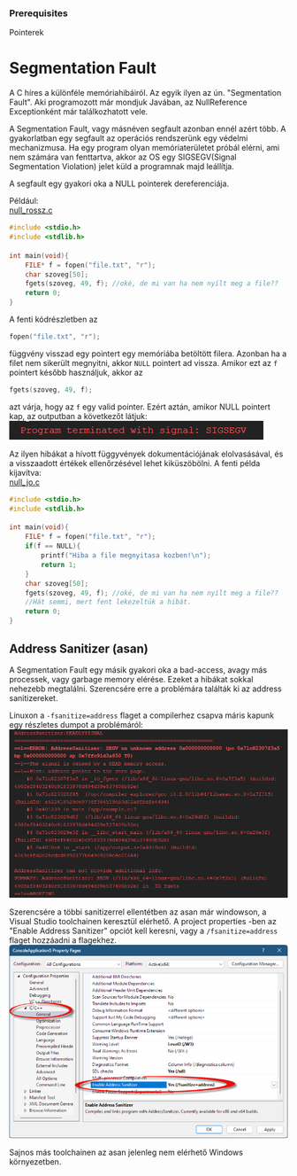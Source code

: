 ### Prerequisites

Pointerek

# Segmentation Fault

A C híres a különféle memóriahibáiról. Az egyik ilyen az ún. "Segmentation Fault". Aki programozott már mondjuk Javában, az NullReference Exceptionként már találkozhatott vele.

A Segmentation Fault, vagy másnéven segfault azonban ennél azért több. A gyakorlatban egy segfault az operációs rendszerünk egy védelmi mechanizmusa. Ha egy program olyan memóriaterületet próbál elérni, ami nem számára van fenttartva, akkor az OS egy SIGSEGV(Signal Segmentation Violation) jelet küld a programnak majd leállítja. 

A segfault egy gyakori oka a NULL pointerek dereferenciája.

Például: <br>
[null_rossz.c](example/null_rossz.c)

```cpp
#include <stdio.h>
#include <stdlib.h>

int main(void){
    FILE* f = fopen("file.txt", "r");
    char szoveg[50];
    fgets(szoveg, 49, f); //oké, de mi van ha nem nyílt meg a file??
    return 0;
}
```

A fenti kódrészletben az
```c
fopen("file.txt", "r");
```

függvény visszad egy pointert egy memóriába betöltött filera. Azonban ha a filet nem sikerült megnyitni, akkor `NULL` pointert ad vissza. Amikor ezt az `f` pointert később használjuk, akkor az 
```c
fgets(szoveg, 49, f);
```
azt várja, hogy az `f` egy valid pointer. Ezért aztán, amikor NULL pointert kap, az outputban a következőt látjuk:<br>
![alt text](image.png)

Az ilyen hibákat a hívott függyvények dokumentációjának elolvasásával, és a visszaadott értékek ellenőrzésével lehet kiküszöbölni. 
A fenti példa kijavítva:<br>
[null_jo.c](example/null_jo.c)

```c
#include <stdio.h>
#include <stdlib.h>

int main(void){
    FILE* f = fopen("file.txt", "r");
    if(f == NULL){
        printf("Hiba a file megnyitasa kozben!\n");
        return 1;
    }
    char szoveg[50];
    fgets(szoveg, 49, f); //oké, de mi van ha nem nyílt meg a file??
    //Hát semmi, mert fent lekezeltük a hibát.
    return 0;
}
```

## Address Sanitizer (asan)

A Segmentation Fault egy másik gyakori oka a bad-access, avagy más processek, vagy garbage memory elérése. Ezeket a hibákat sokkal nehezebb megtalálni. Szerencsére erre a problémára találták ki az address sanitizereket. 

Linuxon a `-fsanitize=address` flaget a compilerhez csapva máris kapunk egy részletes dumpot a problémáról:
![alt text](image-1.png)

Szerencsére a többi sanitizerrel ellentétben az asan már windowson, a Visual Studio toolchainen keresztül elérhető. A project properties -ben az "Enable Address Sanitizer" opciót kell keresni, vagy a `/fsanitize=address` flaget hozzáadni a flagekhez.
![alt text](image-2.png)

Sajnos más toolchainen az asan jelenleg nem elérhető Windows környezetben. 